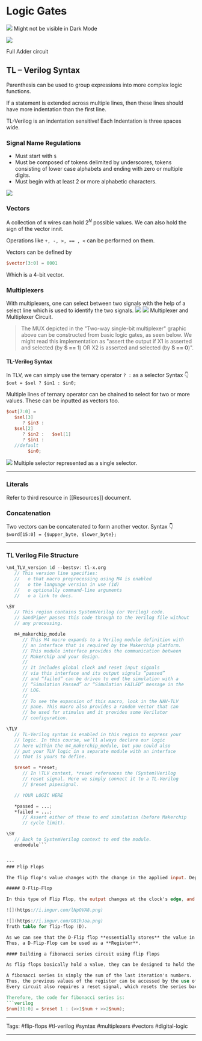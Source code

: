 # Logic Gates

![](https://i.imgur.com/TomJj3X.png)
Might not be visible in Dark Mode

![](https://i.imgur.com/je5QUQ0.png)

Full Adder circuit

## TL – Verilog Syntax

Parenthesis can be used to group expressions into more complex logic functions.

If a statement is extended across multiple lines, then these lines should have more indentation than the first line.

TL-Verilog is an indentation sensitive! Each Indentation is three spaces wide.

### Signal Name Regulations

-   Must start with `$`
-   Must be composed of tokens delimited by underscores, tokens consisting of lower case alphabets and ending with zero or multiple digits.
-   Must begin with at least 2 or more alphabetic characters.

![](https://i.imgur.com/XdIya9l.png)

### Vectors

A collection of `N` wires can hold $2^N$ possible values. We can also hold the sign of the vector innit.

Operations like `+, -, >, == , <` can be performed on them.

Vectors can be defined by
```verilog
$vector[3:0] = 0001
```
Which is a 4-bit vector.

### Multiplexers

With multiplexers, one can select between two signals with the help of a select line which is used to identify the two signals.
![](https://i.imgur.com/IbTGTK2.png ) ![](https://i.imgur.com/TZC4n5N.png)
Multiplexer and Multiplexer Circuit.
> The MUX depicted in the "Two-way single-bit multiplexer" graphic above can be constructed from basic logic gates, as seen below. We might read this implementation as "assert the output if X1 is asserted and selected (by **S == 1**) OR X2 is asserted and selected (by **S == 0**)".

#### TL-Verilog Syntax

In TLV, we can simply use the ternary operator `? :` as a selector
Syntax 👇
`$out = $sel ? $in1 : $in0;`

Multiple lines of ternary operator can be chained to select for two or more values. These can be inputted as vectors too.

```verilog
$out[7:0] =  
   $sel[3]  
      ? $in3 :  
   $sel[2]  
      ? $in2 :   $sel[1]  
      ? $in1 :  
   //default  
        $in0;
```

![](https://i.imgur.com/V1A67jj.png)
Multiple selector represented as a single selector.

---

### Literals
Refer to third resource in [[Resources]] document.

### Concatenation

Two vectors can be concatenated to form another vector. 
Syntax 👇
`$word[15:0] = {$upper_byte, $lower_byte};`

---
### TL Verilog File Structure

```verilog
\m4_TLV_version 1d --bestsv: tl-x.org
   // This version line specifies:
   //   o that macro preprocessing using M4 is enabled
   //   o the language version in use (1d)
   //   o optionally command-line arguments
   //   o a link to docs.

\SV
   // This region contains SystemVerilog (or Verilog) code.
   // SandPiper passes this code through to the Verilog file without
   // any processing.

   m4_makerchip_module
      // This M4 macro expands to a Verilog module definition with
      // an interface that is required by the Makerchip platform.
      // This module interface provides the communication between
      // Makerchip and your design.
      //
      // It includes global clock and reset input signals
      // via this interface and its output signals “passed”
      // and “failed” can be driven to end the simulation with a
      // “Simulation Passed” or “Simulation FAILED” message in the
      // LOG.
      //
      // To see the expansion of this macro, look in the NAV-TLV
      // pane. This macro also provides a random vector that can
      // be used for stimulus and it provides some Verilator
      // configuration.

\TLV
   // TL-Verilog syntax is enabled in this region to express your
   // logic. In this course, we’ll always declare our logic
   // here within the m4_makerchip_module, but you could also
   // put your TLV logic in a separate module with an interface
   // that is yours to define.

   $reset = *reset;
      // In \TLV context, *reset references the (System)Verilog
      // reset signal. Here we simply connect it to a TL-Verilog
      // $reset pipesignal.

   // YOUR LOGIC HERE

   *passed = ...;
   *failed = ...;
      // Assert either of these to end simulation (before Makerchip
      // cycle limit). 

\SV
   // Back to SystemVerilog context to end the module.
   endmodule```


---
### Flip Flops

The flip flop's value changes with the change in the applied input. Depending on behaviour to different change, flip flops are divided into different categories.  We are only concerned with D-flip-flop for now.

##### D-Flip-Flop

In this type of Flip Flop, the output changes at the clock's edge, and if the input changes at other times, the output is unaffected.

![](https://i.imgur.com/lNpOVA8.png)

![](https://i.imgur.com/O81hJoa.png)
Truth table for flip-flop (D).

As we can see that the D-Flip flop **essentially stores** the value in D signal until it is instructed by the clock to release the formation.
Thus, a D-Flip-Flop can be used as a **Register**.

#### Building a fibonacci series circuit using flip flops

As flip flops basically hold a value, they can be designed to hold the previous value and thus form a series from the values of the last iteration.

A fibonacci series is simply the sum of the last iteration's numbers.
Thus, the previous values of the register can be accessed by the use of `>>n`  where `n` is the nth previous value.
Every circuit also requires a reset signal, which resets the series back to the start. Here if we simply reset the variable's current value to 1, we'd easily have it resetted.

Therefore, the code for fibonacci series is:
```verilog
$num[31:0] = $reset 1 : (>>1$num + >>2$num);
```
---

Tags:
#flip-flops #tl-verilog #syntax #multiplexers #vectors #digital-logic 

---

